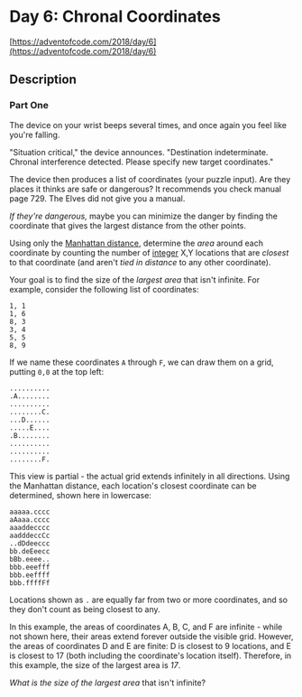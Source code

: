 # Day 6: Chronal Coordinates

[https://adventofcode.com/2018/day/6](https://adventofcode.com/2018/day/6)

## Description

### Part One

The device on your wrist beeps several times, and once again you feel like you're falling.

"<span title="Why is the situation always critical? Why can't the situation just be boring for once?">Situation critical</span>," the device announces. "Destination indeterminate. Chronal interference detected. Please specify new target coordinates."

The device then produces a list of coordinates (your puzzle input). Are they places it thinks are safe or dangerous? It recommends you check manual page 729. The Elves did not give you a manual.

_If they're dangerous,_ maybe you can minimize the danger by finding the coordinate that gives the largest distance from the other points.

Using only the [Manhattan distance](https://en.wikipedia.org/wiki/Taxicab_geometry), determine the _area_ around each coordinate by counting the number of [integer](https://en.wikipedia.org/wiki/Integer) X,Y locations that are _closest_ to that coordinate (and aren't _tied in distance_ to any other coordinate).

Your goal is to find the size of the _largest area_ that isn't infinite. For example, consider the following list of coordinates:

    1, 1
    1, 6
    8, 3
    3, 4
    5, 5
    8, 9
    

If we name these coordinates `A` through `F`, we can draw them on a grid, putting `0,0` at the top left:

    ..........
    .A........
    ..........
    ........C.
    ...D......
    .....E....
    .B........
    ..........
    ..........
    ........F.
    

This view is partial - the actual grid extends infinitely in all directions. Using the Manhattan distance, each location's closest coordinate can be determined, shown here in lowercase:

    aaaaa.cccc
    aAaaa.cccc
    aaaddecccc
    aadddeccCc
    ..dDdeeccc
    bb.deEeecc
    bBb.eeee..
    bbb.eeefff
    bbb.eeffff
    bbb.ffffFf
    

Locations shown as `.` are equally far from two or more coordinates, and so they don't count as being closest to any.

In this example, the areas of coordinates A, B, C, and F are infinite - while not shown here, their areas extend forever outside the visible grid. However, the areas of coordinates D and E are finite: D is closest to 9 locations, and E is closest to 17 (both including the coordinate's location itself). Therefore, in this example, the size of the largest area is _17_.

_What is the size of the largest area_ that isn't infinite?
